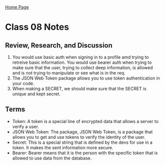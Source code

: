 [Home Page](https://devaoc.github.io/reading-notes/)

# Class 08 Notes

## Review, Research, and Discussion

1. You would use basic auth when signing in to a profile amd trying to retreive basic information. You would use bearer auth when trying to make sure that the user, trying to collect deep information, is allowed and is not trying to manipulate or see what is in the req.
2. The JSON Web Token package allows you to use token authentication in your code.
3. When making a SECRET, we should make sure that the SECRET is unique and kept secret.

## Terms

- Token: A token is a special line of encrypted data that allows a server to verify a user.
- JSON Web Token: The package, JSON Web Token, is a package that allows you to get and use tokens to verify the identity of the user.
- Secret: This is a special string that is defined by the devs for use in a token. It makes the sent information more secure.
- Bearer: Bearer means that it is the person with the specific token that is allowed to use data from the database.
